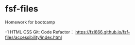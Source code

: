 # fsf-files
Homework for bootcamp

-1 HTML CSS Git: Code Refactor： https://fzl666.github.io/fsf-files/accessibility/index.html
